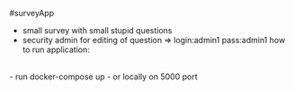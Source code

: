 #surveyApp
- small survey with small stupid questions
- security admin for editing of question => login:admin1 pass:admin1
how to run application:
<br>
- run docker-compose up
- or locally on 5000 port
  
